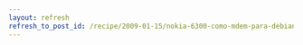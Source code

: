 ```yaml
---
layout: refresh
refresh_to_post_id: /recipe/2009-01-15/nokia-6300-como-mdem-para-debian-con-simyo
---
```

